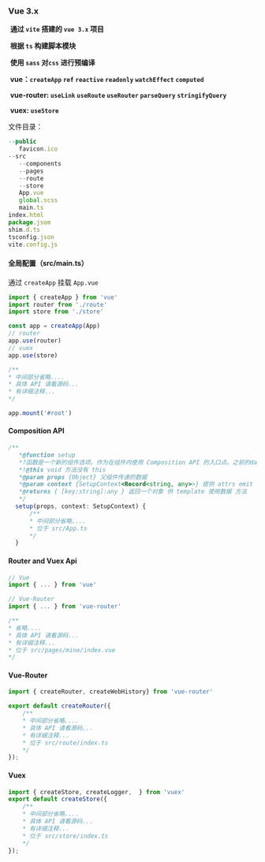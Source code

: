 ### Vue 3.x



​	**通过 `vite` 搭建的 `vue 3.x` 项目**

​	**根据 `ts` 构建脚本模块**

​    **使用 `sass` 对`css` 进行预编译**

​    **vue：`createApp` `ref` `reactive` `readonly` `watchEffect` `computed`**

​    **vue-router: `useLink`  `useRoute` `useRouter` `parseQuery` `stringifyQuery`**

​    **vuex: `useStore`**

  



文件目录：

```javascript
--public
   favicon.ico
--src
   --components
   --pages
   --route
   --store
   App.vue
   global.scss
   main.ts
index.html
package.jsom
shim.d.ts
tsconfig.json
vite.config.js
```



#### 全局配置（src/main.ts）

通过 `createApp` 挂载 `App.vue`

```javascript
import { createApp } from 'vue'
import router from './route'
import store from './store'

const app = createApp(App)
// router
app.use(router)
// vuex
app.use(store)

/**
* 中间部分省略....
* 具体 API 请看源码...
* 有详细注释...
*/

app.mount('#root')
```



####  Composition API

```javascript
/**
   *@function setup 
   *?函数是一个新的组件选项。作为在组件内使用 Composition API 的入口点。之前的data、声明周期、自定义函数都放置在内；   
   *!@this void 方法没有 this
   *@param props {Object} 父组件传递的数据 
   *@param context {SetupContext<Record<string, any>>} 提供 attrs emit slots 核心方法 
   *@returns { [key:string]:any } 返回一个对象 供 template 使用数据 方法
   */
  setup(props, context: SetupContext) {
      /**
      * 中间部分省略....
      * 位于 src/App.ts
      */
  }
```



#### Router and  Vuex Api

```javascript
// Vue
import { ... } from 'vue'

// Vue-Router
import { ... } from 'vue-router'

/**
* 省略....
* 具体 API 请看源码...
* 有详细注释...
* 位于 src/pages/mine/index.vue
*/
```







#### Vue-Router

```javascript
import { createRouter, createWebHistory} from 'vue-router'

export default createRouter({
    /**
    * 中间部分省略....
    * 具体 API 请看源码...
    * 有详细注释...
    * 位于 src/route/index.ts
    */
}); 
```





#### Vuex

```javascript
import { createStore, createLogger,  } from 'vuex'
export default createStore({
    /**
    * 中间部分省略....
    * 具体 API 请看源码...
    * 有详细注释...
    * 位于 src/store/index.ts
    */
});  
```

